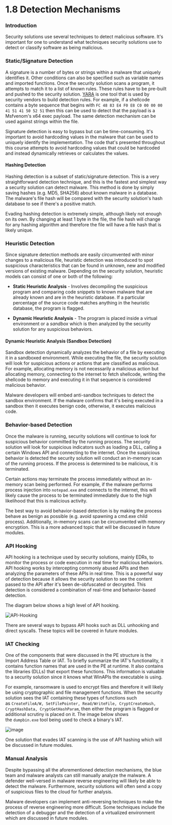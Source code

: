 # 1.8 Detection Mechanisms

### Introduction

Security solutions use several techniques to detect malicious software. It's important for one to understand what techniques security solutions use to detect or classify software as being malicious.

### Static/Signature Detection

A signature is a number of bytes or strings within a malware that uniquely identifies it. Other conditions can also be specified such as variable names and imported functions. Once the security solution scans a program, it attempts to match it to a list of known rules. These rules have to be pre-built and pushed to the security solution. [YARA](https://virustotal.github.io/yara/) is one tool that is used by security vendors to build detection rules. For example, if a shellcode contains a byte sequence that begins with `FC 48 83 E4 F0 E8 C0 00 00 00 41 51 41 50 52 51` then this can be used to detect that the payload is a Msfvenom's x64 exec payload. The same detection mechanism can be used against strings within the file.

Signature detection is easy to bypass but can be time-consuming. It's important to avoid hardcoding values in the malware that can be used to uniquely identify the implementation. The code that's presented throughout this course attempts to avoid hardcoding values that could be hardcoded and instead dynamically retrieves or calculates the values.

#### Hashing Detection

Hashing detection is a subset of static/signature detection. This is a very straightforward detection technique, and this is the fastest and simplest way a security solution can detect malware. This method is done by simply saving hashes (e.g. MD5, SHA256) about known malware in a database. The malware's file hash will be compared with the security solution's hash database to see if there's a positive match.

Evading hashing detection is extremely simple, although likely not enough on its own. By changing at least 1 byte in the file, the file hash will change for any hashing algorithm and therefore the file will have a file hash that is likely unique.

### Heuristic Detection

Since signature detection methods are easily circumvented with minor changes to a malicious file, heuristic detection was introduced to spot suspicious characteristics that can be found in unknown, new and modified versions of existing malware. Depending on the security solution, heuristic models can consist of one or both of the following:

- **Static Heuristic Analysis** - Involves decompiling the suspicious program and comparing code snippets to known malware that are already known and are in the heuristic database. If a particular percentage of the source code matches anything in the heuristic database, the program is flagged.
    
- **Dynamic Heuristic Analysis** - The program is placed inside a virtual environment or a _sandbox_ which is then analyzed by the security solution for any suspicious behaviors.
    

#### Dynamic Heuristic Analysis (Sandbox Detection)

Sandbox detection dynamically analyzes the behavior of a file by executing it in a sandboxed environment. While executing the file, the security solution will look for suspicious actions or actions that are classified as malicious. For example, allocating memory is not necessarily a malicious action but allocating memory, connecting to the internet to fetch shellcode, writing the shellcode to memory and executing it in that sequence is considered malicious behavior.

Malware developers will embed anti-sandbox techniques to detect the sandbox environment. If the malware confirms that it's being executed in a sandbox then it executes benign code, otherwise, it executes malicious code.

### Behavior-based Detection

Once the malware is running, security solutions will continue to look for suspicious behavior committed by the running process. The security solution will look for suspicious indicators such as loading a DLL, calling a certain Windows API and connecting to the internet. Once the suspicious behavior is detected the security solution will conduct an in-memory scan of the running process. If the process is determined to be malicious, it is terminated.

Certain actions may terminate the process immediately without an in-memory scan being performed. For example, if the malware performs process injection into `notepad.exe` and connects to the internet, this will likely cause the process to be terminated immediately due to the high likelihood that this is malicious activity.

The best way to avoid behavior-based detection is by making the process behave as benign as possible (e.g. avoid spawning a cmd.exe child process). Additionally, in-memory scans can be circumvented with memory encryption. This is a more advanced topic that will be discussed in future modules.

### API Hooking

API hooking is a technique used by security solutions, mainly EDRs, to monitor the process or code execution in real time for malicious behaviors. API hooking works by intercepting commonly abused APIs and then analyzing the parameters of these APIs in real time. This is a powerful way of detection because it allows the security solution to see the content passed to the API after it's been de-obfuscated or decrypted. This detection is considered a combination of real-time and behavior-based detection.

The diagram below shows a high level of API hooking.

![API-Hooking](https://maldevacademy.s3.amazonaws.com/images/Basic/detection-mechanisms/api-hooking.png)

There are several ways to bypass API hooks such as DLL unhooking and direct syscalls. These topics will be covered in future modules.

### IAT Checking

One of the components that were discussed in the PE structure is the Import Address Table or IAT. To briefly summarize the IAT's functionality, it contains function names that are used in the PE at runtime. It also contains the libraries (DLLs) that export these functions. This information is valuable to a security solution since it knows what WinAPIs the executable is using.

For example, ransomware is used to encrypt files and therefore it will likely be using cryptographic and file management functions. When the security solution sees the IAT containing these types of functions such as `CreateFileA/W, SetFilePointer, Read/WriteFile, CryptCreateHash, CryptHashData, CryptGetHashParam`, then either the program is flagged or additional scrutiny is placed on it. The image below shows the `dumpbin.exe` tool being used to check a binary's IAT.

![image](https://maldevacademy.s3.amazonaws.com/images/Basic/dumpbin-imports.png)

One solution that evades IAT scanning is the use of API hashing which will be discussed in future modules.

### Manual Analysis

Despite bypassing all the aforementioned detection mechanisms, the blue team and malware analysts can still manually analyze the malware. A defender well-versed in malware reverse engineering will likely be able to detect the malware. Furthermore, security solutions will often send a copy of suspicious files to the cloud for further analysis.

Malware developers can implement anti-reversing techniques to make the process of reverse engineering more difficult. Some techniques include the detection of a debugger and the detection of a virtualized environment which are discussed in future modules.